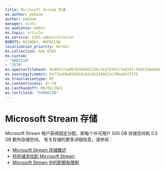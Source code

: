 ```yaml
---
title: Microsoft Stream 存储
ms.author: pebaum
author: pebaum
manager: scotv
ms.audience: Admin
ms.topic: article
ms.service: o365-administration
ROBOTS: NOINDEX, NOFOLLOW
localization_priority: Normal
ms.collection: Adm_O365
ms.custom:
- "9001510"
- "3570"
ms.openlocfilehash: 9e09537aa8976f05b62236cf427976fc7b433fcf9d3156a5b81009c6b60a0db1
ms.sourcegitcommit: b5f7da89a650d2915dc652449623c78be6247175
ms.translationtype: MT
ms.contentlocale: zh-CN
ms.lasthandoff: 08/05/2021
ms.locfileid: "54066138"
---
```

# <a name="microsoft-stream-storage"></a>Microsoft Stream 存储

Microsoft Stream 租户获得固定分配，即每个许可用户 500 GB 存储空间和 0.5 GB 额外存储空间。
有关存储的更多详细信息，请参阅：

- [Microsoft Stream 存储概述](https://docs.microsoft.com/stream/license-overview#storage)
- [将存储添加到 Microsoft Stream](https://docs.microsoft.com/stream/storage-add-on)
- [Microsoft Stream 中的配额和限制](https://docs.microsoft.com/stream/quotas-and-limitations)
